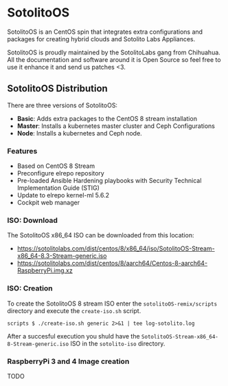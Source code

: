 # SotolitoOS
SotolitoOS is an CentOS spin that integrates extra configurations and packages for creating hybrid clouds and Sotolito Labs Appliances.

SotolitoOS is proudly maintained by the SotolitoLabs gang from Chihuahua. All the documentation and software around it is Open Source so feel free to use it enhance it and send us patches <3.

## SotolitoOS Distribution
There are three versions of SotolitoOS:

* **Basic**: Adds extra packages to the CentOS 8 stream installation
* **Master**: Installs a kubernetes master cluster and Ceph Configurations
* **Node**: Installs a kubernetes and Ceph node.

### Features

- Based on CentOS 8 Stream
- Preconfigure elrepo repository
- Pre-loaded Ansible Hardening playbooks with Security Technical Implementation Guide (STIG)
- Update to elrepo kernel-ml 5.6.2
- Cockpit web manager


### ISO: Download
The SotolitoOS x86_64 ISO can be downloaded from this location:

* https://sotolitolabs.com/dist/centos/8/x86_64/iso/SotolitoOS-Stream-x86_64-8.3-Stream-generic.iso
* https://sotolitolabs.com/dist/centos/8/aarch64/Centos-8-aarch64-RaspberryPi.img.xz


### ISO: Creation
To create the SotolitoOS 8 stream ISO enter the `sotolitoOS-remix/scripts` directory and execute the `create-iso.sh` script.

```
scripts $ ./create-iso.sh generic 2>&1 | tee log-sotolito.log
```

After a succesful execution you shuld have the `SotolitoOS-Stream-x86_64-8-Stream-generic.iso` ISO in the `sotolito-iso` directory.





### RaspberryPi 3 and 4 Image creation
TODO
